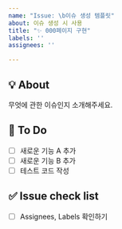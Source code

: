 ```yaml
---
name: "Issue: \b이슈 생성 템플릿"
about: 이슈 생성 시 사용
title: "✨ 000페이지 구현"
labels: ''
assignees: ''

---
```


## 💡 About
무엇에 관한 이슈인지 소개해주세요.

## 📝 To Do
- [ ] 새로운 기능 A 추가
- [ ] 새로운 기능 B 추가
- [ ] 테스트 코드 작성

## ✅ Issue check list
- [ ] Assignees, Labels 확인하기
